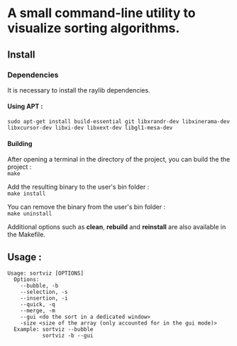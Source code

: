 # A small command-line utility to visualize sorting algorithms.

## Install

### Dependencies

It is necessary to install the raylib dependencies.

#### Using APT :

`sudo apt-get install build-essential git libxrandr-dev libxinerama-dev libxcursor-dev libxi-dev libxext-dev libgl1-mesa-dev`

#### Building

After opening a terminal in the directory of the project, you can build the the project :\
`make`

Add the resulting binary to the user's bin folder :\
`make install`

You can remove the binary from the user's bin folder :\
`make uninstall`

Additional options such as **clean**, **rebuild** and **reinstall** are also available in the Makefile.

## Usage :

```
Usage: sortviz [OPTIONS]
  Options:
    --bubble, -b
    --selection, -s
    --insertion, -i
    --quick, -q
    --merge, -m
    --gui <do the sort in a dedicated window>
    -size <size of the array (only accounted for in the gui mode)>
  Example: sortviz --bubble
           sortviz -b --gui
```
